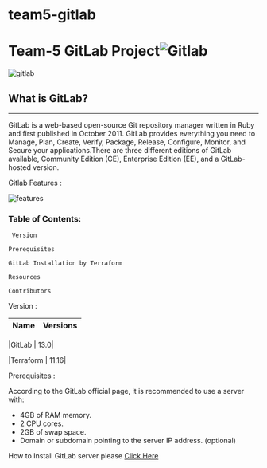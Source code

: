 # team5-gitlab
# Team-5 GitLab Project![Gitlab](https://adambcomer.com/blog/assets/img/post-1-cover.jpeg)

![gitlab](https://i.ytimg.com/vi/MqL6BMOySIQ/maxresdefault.jpg)
## What is GitLab?
---

GitLab is a web-based open-source Git repository manager  written in Ruby and first published in October 2011. GitLab provides everything you need to Manage, Plan, Create, Verify, Package, Release, Configure, Monitor, and Secure your applications.There are three different editions of GitLab available, Community Edition (CE), Enterprise Edition (EE), and a GitLab-hosted version. 
 
 Gitlab Features :
 
![features](https://pbs.twimg.com/media/EGbEN8DXoAAeWy9?format=jpg&name=large)
 
 



### Table of Contents:
` Version`

`Prerequisites`

`GitLab Installation by Terraform `

`Resources`

`Contributors`

Version :

|Name                 |Versions|
---------------------|------------

|GitLab              |    13.0|

|Terraform           |      11.16|


Prerequisites :

According to the GitLab official page, it is recommended to use a server with:

- 4GB of RAM memory.
- 2 CPU cores.
- 2GB of swap space.
- Domain or subdomain pointing to the server IP address. (optional)

 How to Install GitLab server please [Click Here](https://github.com/solongocyber/team5-gitlab/blob/master/GitLab%20Installation%20on%20CentOS%207.md)